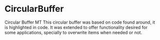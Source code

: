 # CircularBuffer
Circular Buffer MT
This circular buffer was based on code found around, it is highlighted in code.
It was extended to offer functionality desired for some applications, specially to overwrite items when needed or not.
